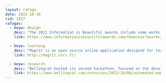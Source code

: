 ```yaml
---
layout: rafaga
date: 2022-10-10
rid: 1917
rafagas:
  - keyw: design
    desc: "The 2022 Information is Beautiful awards include some works where maps and especially cartographic design are protagonists"
    link: https://www.informationisbeautifulawards.com/showcase?award=2022&page=1&type=awards

  - keyw: learning
    desc: "Magrit is an open source online application designed for teaching and learning thematic cartography, intentionally simple to render and combine a wide variety of maps"
    link: http://magrit.cnrs.fr/

  - keyw: research
    desc: "Bellingcat hosted its second hackathon, focused on the development of general tools for digital research, from which the OSM Finder project and the Chips project have emerged"
    link: https://www.bellingcat.com/resources/2022/10/06/automated-map-searches-scam-busting-tools-and-twitter-search-translations-here-are-the-results-of-bellingcats-second-hackathon/
---
```

